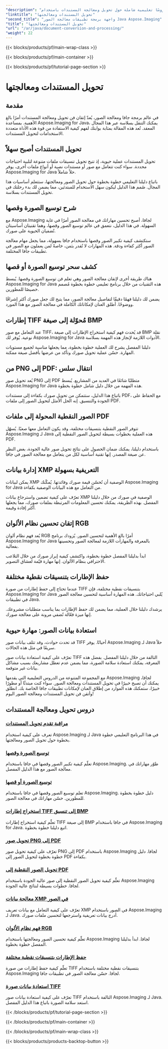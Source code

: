 ```yaml
---
"description": "استكشف دروسًا تعليمية شاملة حول تحويل ومعالجة المستندات باستخدام Aspose.Imaging Java. أتقن معالجة الصور وتحويلها مع هذه الدروس التعليمية."
"linktitle": "تحويل المستندات ومعالجتها"
"second_title": "واجهة برمجة تطبيقات معالجة الصور Java Aspose.Imaging"
"title": "تحويل المستندات ومعالجتها"
"url": "/ar/java/document-conversion-and-processing/"
"weight": 22
---
```


{{< blocks/products/pf/main-wrap-class >}}

{{< blocks/products/pf/main-container >}}

{{< blocks/products/pf/tutorial-page-section >}}

# تحويل المستندات ومعالجتها


## مقدمة

في عالم برمجة جافا ومعالجة الصور، يُعدّ إتقان فن تحويل ومعالجة المستندات أمرًا بالغ الأهمية. بمساعدة Aspose.Imaging for Java، يمكنك التنقل بسلاسة عبر هذا المجال المعقد. تُعد هذه المقالة بمثابة بوابتك لفهم كيفية الاستفادة من قوة هذه الأداة متعددة الاستخدامات لتحويل المستندات.

## تحويل المستندات أصبح سهلاً

تحويل المستندات عملية حيوية، إذ تتيح تحويل تنسيقات ملفات متنوعة لتلبية احتياجات محددة. سواء كنت تتعامل مع صور أو مستندات نصية أو أنواع ملفات أخرى، يوفر Aspose.Imaging for Java حلاً شاملاً.

باتباع دليلنا التعليمي خطوة بخطوة حول تحويل الصور ومعالجتها، ستتعلم أساسيات هذا المجال. صُمم هذا الدليل ليكون سهل الاستخدام للمبتدئين، مما يضمن لك بدء رحلتك في تحويل المستندات بسلاسة.

## شرح توسيع الصورة وقصها

مع Aspose.Imaging لجافا، أصبح تحسين مهاراتك في معالجة الصور أمرًا في غاية السهولة. في هذا الدليل، نتعمق في عالم توسيع الصور وقصها، وهما تقنيتان أساسيتان تُضفيان الحيوية على صورك.

ستكتشف كيفية تكبير الصور وقصها باستخدام جافا بسهولة، مما يجعل مهام معالجة الصور أكثر كفاءة ودقة. هذه المهارات لا تُقدر بثمن، خاصةً لمن يعملون مع الصور في تطبيقات جافا المختلفة.

## كشف سحر توسيع الصورة أو قصها

هناك طريقة أخرى لإتقان معالجة الصور وهي تعلم فن توسيع الصورة وقصها. يُبسط Aspose.Imaging for Java هذه التقنيات من خلال برنامج تعليمي خطوة بخطوة مُصمم خصيصًا للمطورين.

يضمن لك دليلنا فهمًا دقيقًا لتفاصيل معالجة الصور، مما يتيح لك جعل صورك أكثر إشراقًا ووضوحًا. أطلق العنان لإمكاناتك الكاملة في معالجة الصور مع هذا المورد.

## إطارات TIFF مُحوّلة إلى صيغة BMP

عند التعامل مع صور TIFF، قد يُحدث فهم كيفية استخراج الإطارات إلى صيغة BMP نقلة نوعية. يُوفر لك Aspose.Imaging for Java الأدوات اللازمة لإنجاز هذه المهمة بسلاسة.

دليلنا المفصل يشرح لك العملية خطوة بخطوة، مما يجعلها مناسبة لجميع مستويات المهارة. حسّن عملية تحويل صورك وتأكد من عرضها بأفضل صيغة ممكنة.

## من PNG إلى PDF: انتقال سلس

يُعد تحويل صور PNG إلى PDF متطلبًا شائعًا في العديد من المشاريع. يُبسط Aspose.Imaging for Java هذه المهمة من خلال دليل شامل خطوة بخطوة.

باتباع هذا الدليل، ستتمكن من تحويل صورك بكفاءة إلى مستندات PDF، مع الحفاظ على الجودة والتنسيق. إنه الحل الأمثل لتحويل الصور إلى ملفات PDF.

## الصور النقطية المحولة إلى ملفات PDF

تتوفر الصور النقطية بتنسيقات مختلفة، وقد يكون التعامل معها صعبًا. يُسهّل Aspose.Imaging لـ Java هذه العملية بخطوات بسيطة لتحويل الصور النقطية إلى PDF.

باستخدام دليلنا، يمكنك ضمان الحصول على نتائج تحويل صور عالية الجودة، بغض النظر عن صيغة المصدر. إنها تقنية أساسية لكل من يتعامل مع معالجة الصور في جافا.

## إدارة بيانات XMP التعريفية بسهولة

يمكن لبيانات XMP الوصفية أن تُحسّن قيمة صورك وفائدتها. يُمكّنك Aspose.Imaging for Java من التعامل مع هذه البيانات الوصفية بكفاءة.

تعرّف على كيفية تضمين واسترجاع بيانات XMP الوصفية في صورك من خلال دليلنا المفصل. بهذه الطريقة، يمكنك تحسين المعلومات المرتبطة بملفات صورك، مما يجعلها أكثر إفادة وقيمة.

## إتقان تحسين نظام الألوان RGB

يُعد فهم نظام ألوان RGB أمرًا بالغ الأهمية لتحسين الصور. يُزودك برنامج Aspose.Imaging for Java بالمعرفة والمهارات اللازمة لمعالجة الصور وتحسينها بفعالية.

ابدأ بدليلنا المفصل خطوة بخطوة، واكتشف كيفية إبراز صورك من خلال التلاعب الاحترافي بنظام الألوان. إنها مهارة قيّمة لعشاق التصوير.

## حفظ الإطارات بتنسيقات نقطية مختلفة

عندما تحتاج إلى حفظ إطارات من صورة TIFF بتنسيقات نقطية مختلفة، فإن Aspose.Imaging for Java يُلبي احتياجاتك. هذه المهارة أساسية لتحسين معالجة الصور في تطبيقات Java.

يرشدك دليلنا خلال العملية، مما يضمن لك حفظ الإطارات بما يناسب متطلبات مشروعك. إنها ميزة فعّالة تُضفي مرونة على معالجة صورك.

## استعادة بيانات الصور: مهارة حيوية

قد تحدث حوادث، وقد تتلف بيانات صور TIFF أحيانًا. يوفر Aspose.Imaging لـ Java حلاً سريعًا في مثل هذه الحالات.

تعرّف على كيفية استعادة بيانات صور TIFF التالفة من خلال دليلنا المفصل. بفضل هذه المعرفة، يمكنك استعادة سلامة الصورة، مما يضمن عدم تعطل مشاريعك بسبب مشاكل بيانات غير متوقعة.

مع المجموعة المتنوعة من الدروس التعليمية التي يقدمها Aspose.Imaging لجافا، يمكنك أن تصبح خبيرًا في تحويل المستندات ومعالجة الصور. سواء كنت مبتدئًا أو مطورًا خبيرًا، ستمكنك هذه الموارد من إطلاق العنان لإمكانات تطبيقات جافا الخاصة بك. انطلق وأتقن فن تحويل المستندات ومعالجة الصور اليوم!
## دروس تحويل ومعالجة المستندات
### [مراقبة تقدم تحويل المستندات](./monitor-document-conversion-progress/)
تعرف على كيفية استخدام Aspose.Imaging لـ Java في هذا البرنامج التعليمي خطوة بخطوة حول تحويل الصور ومعالجتها.
### [توسيع الصورة وقصها](./image-expansion-and-cropping/)
تعلّم كيفية تكبير الصور وقصها في جافا باستخدام Aspose.Imaging. طوّر مهاراتك في معالجة الصور مع هذا الدليل المفصل.
### [توسيع الصورة أو قصها](./image-expansion-or-cropping/)
تعلم توسيع الصور وقصها في جافا باستخدام Aspose.Imaging. دليل خطوة بخطوة للمطورين. حسّن مهاراتك في معالجة الصور.
### [استخراج إطارات TIFF إلى تنسيق BMP](./extract-tiff-frames-to-bmp-format/)
تعلّم كيفية استخراج إطارات TIFF إلى صيغة BMP في جافا باستخدام Aspose.Imaging for Java. اتبع دليلنا خطوة بخطوة.
### [تحويل صور PNG إلى PDF](./convert-png-images-to-pdf/)
تعرّف على كيفية تحويل صور PNG إلى PDF باستخدام Aspose.Imaging لجافا. دليل خطوة بخطوة لتحويل الصور إلى PDF بكفاءة.
### [تحويل الصور النقطية إلى PDF](./convert-raster-images-to-pdf/)
تعلّم كيفية تحويل الصور النقطية إلى صور عالية الجودة باستخدام Aspose.Imaging لجافا. خطوات بسيطة لنتائج عالية الجودة.
### [معالجة بيانات XMP في الصور](./xmp-data-handling-in-images/)
تعرّف على كيفية التعامل مع بيانات تعريف XMP في الصور باستخدام Aspose.Imaging لـ Java. أدرج بيانات تعريفية واسترجعها لتحسين ملفات صورك.
### [فهم نظام الألوان RGB](./understanding-rgb-color-system/)
تعلّم كيفية تحسين الصور ومعالجتها باستخدام Aspose.Imaging لجافا. ابدأ بدليلنا المفصل خطوة بخطوة.
### [حفظ الإطارات بتنسيقات نقطية مختلفة](./frame-saving-in-different-raster-formats/)
تعلّم كيفية حفظ إطارات من صورة TIFF بتنسيقات نقطية مختلفة باستخدام Aspose.Imaging لجافا. حسّن معالجة الصور في تطبيقات جافا.
### [استعادة بيانات صورة TIFF](./recovering-tiff-image-data/)
تعرّف على كيفية استعادة بيانات صور TIFF التالفة باستخدام Aspose.Imaging لـ Java. استعد سلامة الصورة باتباع هذا الدليل المفصل.

{{< /blocks/products/pf/tutorial-page-section >}}

{{< /blocks/products/pf/main-container >}}

{{< /blocks/products/pf/main-wrap-class >}}

{{< blocks/products/products-backtop-button >}}